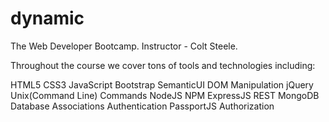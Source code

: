 # dynamic
The Web Developer Bootcamp.
Instructor - Colt Steele.

Throughout the course we cover tons of tools and technologies including:

HTML5
CSS3
JavaScript
Bootstrap
SemanticUI
DOM Manipulation
jQuery
Unix(Command Line) Commands
NodeJS
NPM
ExpressJS
REST
MongoDB
Database Associations
Authentication
PassportJS
Authorization
